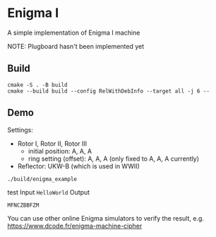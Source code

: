 # Enigma I
A simple implementation of Enigma I machine

NOTE: Plugboard  hasn't been implemented yet

## Build
```
cmake -S . -B build
cmake --build build --config RelWithDebInfo --target all -j 6 --
```

## Demo
Settings: 
* Rotor I, Rotor II, Rotor III
  * initial position: A, A, A
  * ring setting (offset): A, A, A (only fixed to A, A, A currently)
* Reflector: UKW-B (which is used in WWII)  
```
./build/enigma_example
```
test Input `HelloWorld` 
Output
```
MFNCZBBFZM
```

You can use other online Enigma simulators to verify the result, e.g. https://www.dcode.fr/enigma-machine-cipher
